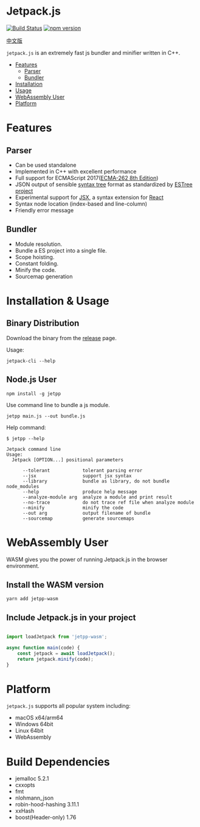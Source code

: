 # Jetpack.js

[![Build Status](https://travis-ci.com/vincentdchan/jetpack.js.svg?branch=master)](https://travis-ci.com/vincentdchan/jetpack.js)
[![npm version](https://img.shields.io/npm/v/jetpp.svg)](https://www.npmjs.com/package/jetpp)

[中文版](./README_CN.md)

`jetpack.js` is an extremely fast js bundler and minifier written in C++.

- [Features](#Features)
  - [Parser](#parser)
  - [Bundler](#bundler)
- [Installation](#Installation)
- [Usage](#usage)
- [WebAssembly User](#webAssembly-user)
- [Platform](#platform)

# Features

## Parser

- Can be used standalone
- Implemented in C++ with excellent performance
- Full support for ECMAScript 2017([ECMA-262 8th Edition](http://www.ecma-international.org/publications/standards/Ecma-262.htm))
- JSON output of sensible [syntax tree](https://github.com/estree/estree/blob/master/es5.md) format as standardized by [ESTree project](https://github.com/estree/estree)
- Experimental support for [JSX](https://facebook.github.io/jsx/), a syntax extension for [React](https://facebook.github.io/react/)
- Syntax node location (index-based and line-column)
- Friendly error message

## Bundler

- Module resolution.
- Bundle a ES project into a single file.
- Scope hoisting.
- Constant folding.
- Minify the code.
- Sourcemap generation

# Installation & Usage

## Binary Distribution

Download the binary from the [release](https://github.com/vincentdchan/jetpack.js/releases) page.

Usage:

```shell
jetpack-cli --help
```

## Node.js User

```
npm install -g jetpp
```


Use command line to bundle a js module.
```shell script
jetpp main.js --out bundle.js
```

Help command:

```shell script
$ jetpp --help

Jetpack command line
Usage:
  Jetpack [OPTION...] positional parameters

      --tolerant            tolerant parsing error
      --jsx                 support jsx syntax
      --library             bundle as library, do not bundle node_modules
      --help                produce help message
      --analyze-module arg  analyze a module and print result
      --no-trace            do not trace ref file when analyze module
      --minify              minify the code
      --out arg             output filename of bundle
      --sourcemap           generate sourcemaps
```

# WebAssembly User

WASM gives you the power of running Jetpack.js in the browser environment.

## Install the WASM version

```
yarn add jetpp-wasm
```

## Include Jetpack.js in your project

```javascript

import loadJetpack from 'jetpp-wasm';

async function main(code) {
    const jetpack = await loadJetpack();
    return jetpack.minify(code);
}

```

# Platform

`jetpack.js` supports all popular system including:

- macOS x64/arm64
- Windows 64bit
- Linux 64bit
- WebAssembly

# Build Dependencies

- jemalloc 5.2.1
- cxxopts
- fmt
- nlohmann_json
- robin-hood-hashing 3.11.1
- xxHash
- boost(Header-only) 1.76
